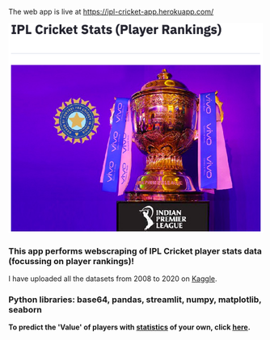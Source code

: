 
The web app is live at https://ipl-cricket-app.herokuapp.com/

![app image][logo]

[logo]: https://github.com/adityarc19/IPL-analysis/blob/main/images/home.png?raw=true


### This app performs webscraping of IPL Cricket player stats data (focussing on player rankings)!
I have uploaded all the datasets from 2008 to 2020 on [Kaggle](https://www.kaggle.com/adityarc19/ipl-player-stats-2008-to-2020).
### Python libraries: base64, pandas, streamlit, numpy, matplotlib, seaborn


**To predict the 'Value' of players with [statistics](http://www.cricmetric.com/blog/glossary/) of your own, click [here](https://github.com/adityarc19/IPL-player-value-prediction).**
